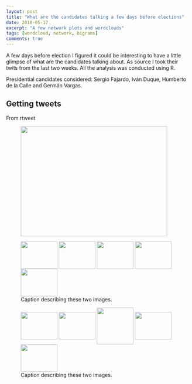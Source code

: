 ```yaml
---
layout: post
title: "What are the candidates talking a few days before elections"
date: 2018-05-17
excerpt: "A few network plots and wordclouds"
tags: [wordcloud, network, bigrams]
comments: true
---
```


A few days before election I figured it could be interesting to have a little glimpse of what are the candidates talking about. As source I took their twits from the last two weeks. All the analysis was conducted using R.

Presidential candidates considered: Sergio Fajardo, Iván Duque, Humberto de la Calle and Germán Vargas.

## Getting tweets

From rtweet

<figure>
	<a href="https://raw.githubusercontent.com/Felipe1990/personalblog/master/assets/img/post_1/sum_per_tweet.jpg"><img src="https://raw.githubusercontent.com/Felipe1990/personalblog/master/assets/img/post_1/sum_per_tweet.jpg" width="400" height="300" align="middle"></a>
</figure>

<figure class="one-fifth">
    <a href="https://raw.githubusercontent.com/Felipe1990/personalblog/master/assets/img/post_1/wordclud_DeLaCalleHum.jpg"><img src="https://raw.githubusercontent.com/Felipe1990/personalblog/master/assets/img/post_1/wordclud_DeLaCalleHum.jpg" width="100" height="75" align="middle"></a>
	<a href="https://raw.githubusercontent.com/Felipe1990/personalblog/master/assets/img/post_1/sum_per_tweet.jpg"><img src="https://raw.githubusercontent.com/Felipe1990/personalblog/master/assets/img/post_1/sum_per_tweet.jpg" width="100" height="75" align="middle"></a>
	<a href="https://raw.githubusercontent.com/Felipe1990/personalblog/master/assets/img/post_1/sum_per_tweet.jpg"><img src="https://raw.githubusercontent.com/Felipe1990/personalblog/master/assets/img/post_1/sum_per_tweet.jpg" width="100" height="75" align="middle"></a>
	<a href="https://raw.githubusercontent.com/Felipe1990/personalblog/master/assets/img/post_1/sum_per_tweet.jpg"><img src="https://raw.githubusercontent.com/Felipe1990/personalblog/master/assets/img/post_1/sum_per_tweet.jpg" width="100" height="75" align="middle"></a>
    <a href="https://raw.githubusercontent.com/Felipe1990/personalblog/master/assets/img/post_1/weekly_tweets.jpg"><img src="https://raw.githubusercontent.com/Felipe1990/personalblog/master/assets/img/post_1/weekly_tweets.jpg" width="100" height="75" align="middle"></a>
    <figcaption>Caption describing these two images.</figcaption>
</figure>


<figure class="fifth">
    <a href="https://raw.githubusercontent.com/Felipe1990/personalblog/master/assets/img/post_1/wordclud_DeLaCalleHum.jpg"><img src="https://raw.githubusercontent.com/Felipe1990/personalblog/master/assets/img/post_1/wordclud_DeLaCalleHum.jpg" width="100" height="75" align="middle"></a>
	<a href="https://raw.githubusercontent.com/Felipe1990/personalblog/master/assets/img/post_1/sum_per_tweet.jpg"><img src="https://raw.githubusercontent.com/Felipe1990/personalblog/master/assets/img/post_1/sum_per_tweet.jpg" width="100" height="75" align="middle"></a>
	<a href="https://raw.githubusercontent.com/Felipe1990/personalblog/master/assets/img/post_1/sum_per_tweet.jpg"><img src="https://raw.githubusercontent.com/Felipe1990/personalblog/master/assets/img/post_1/sum_per_tweet.jpg" width="100" height="100" align="middle"></a>
	<a href="https://raw.githubusercontent.com/Felipe1990/personalblog/master/assets/img/post_1/sum_per_tweet.jpg"><img src="https://raw.githubusercontent.com/Felipe1990/personalblog/master/assets/img/post_1/sum_per_tweet.jpg" width="100" height="75" align="middle"></a>
    <a href="https://raw.githubusercontent.com/Felipe1990/personalblog/master/assets/img/post_1/weekly_tweets.jpg"><img src="https://raw.githubusercontent.com/Felipe1990/personalblog/master/assets/img/post_1/weekly_tweets.jpg" width="100" height="75" align="middle"></a>
    <figcaption>Caption describing these two images.</figcaption>
</figure>
